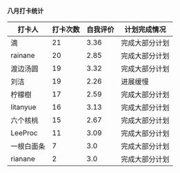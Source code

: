 **八月打卡统计**

| 打卡人     | 打卡次数 | 自我评价 | 计划完成情况   |
| ---------- | -------- | -------- | -------------- |
|滴|21|3.36|完成大部分计划|
|rainane|20|2.85|完成大部分计划|
|渡边汤圆|19|3.32|完成大部分计划|
|刘洁|19|2.26|进展缓慢|
|柠檬樹|17|2.59|完成大部分计划|
|litanyue|16|3.13|完成大部分计划|
|六个核桃|15|2.67|完成大部分计划|
|LeeProc|11|3.09|完成大部分计划|
|一根白面条|7|3.0|完成大部分计划|
|rianane|2|3.0|完成大部分计划|


